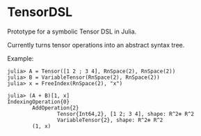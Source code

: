 # TensorDSL
Prototype for a symbolic Tensor DSL in Julia. 

Currently turns tensor operations into an abstract syntax tree.

Example:
```
julia> A = Tensor([1 2 ; 3 4], RnSpace(2), RnSpace(2))
julia> B = VariableTensor(RnSpace(2), RnSpace(2))
julia> x = FreeIndex(RnSpace(2), "x")

julia> (A + B)[1, x]
IndexingOperation{0}
        AddOperation{2}
                Tensor{Int64,2}, [1 2; 3 4], shape: R^2⊗ R^2
                VariableTensor{2}, shape: R^2⊗ R^2
        (1, x)
```
